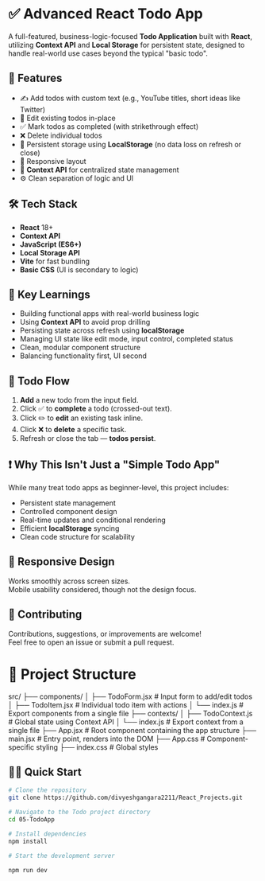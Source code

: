# ✅ Advanced React Todo App

A full-featured, business-logic-focused **Todo Application** built with **React**, utilizing **Context API** and **Local Storage** for persistent state, designed to handle real-world use cases beyond the typical "basic todo".

## 🚀 Features

- ✍️ Add todos with custom text (e.g., YouTube titles, short ideas like Twitter)
- 📝 Edit existing todos in-place
- ✅ Mark todos as completed (with strikethrough effect)
- ❌ Delete individual todos
- 💾 Persistent storage using **LocalStorage** (no data loss on refresh or close)
- 📱 Responsive layout
- 🧠 **Context API** for centralized state management
- ⚙️ Clean separation of logic and UI

## 🛠️ Tech Stack

- **React** 18+
- **Context API**
- **JavaScript (ES6+)**
- **Local Storage API**
- **Vite** for fast bundling
- **Basic CSS** (UI is secondary to logic)


## 🧠 Key Learnings

- Building functional apps with real-world business logic  
- Using **Context API** to avoid prop drilling  
- Persisting state across refresh using **localStorage**  
- Managing UI state like edit mode, input control, completed status  
- Clean, modular component structure  
- Balancing functionality first, UI second  

## 📝 Todo Flow

1. **Add** a new todo from the input field.  
2. Click ✅ to **complete** a todo (crossed-out text).  
3. Click ✏️ to **edit** an existing task inline.  
4. Click ❌ to **delete** a specific task.  
5. Refresh or close the tab — **todos persist**.  

## ❗ Why This Isn't Just a "Simple Todo App"

While many treat todo apps as beginner-level, this project includes:

- Persistent state management  
- Controlled component design  
- Real-time updates and conditional rendering  
- Efficient **localStorage** syncing  
- Clean code structure for scalability  

## 📱 Responsive Design

Works smoothly across screen sizes.  
Mobile usability considered, though not the design focus.  

## 👥 Contributing

Contributions, suggestions, or improvements are welcome!  
Feel free to open an issue or submit a pull request.


# 📂 Project Structure

src/
├── components/
│   ├── TodoForm.jsx         # Input form to add/edit todos
│   ├── TodoItem.jsx         # Individual todo item with actions
│   └── index.js             # Export components from a single file
├── contexts/
│   ├── TodoContext.js       # Global state using Context API
│   └── index.js             # Export context from a single file
├── App.jsx                  # Root component containing the app structure
├── main.jsx                 # Entry point, renders <App /> into the DOM
├── App.css                  # Component-specific styling
├── index.css                # Global styles



## 🏃‍♂️ Quick Start

```bash
# Clone the repository
git clone https://github.com/divyeshgangara2211/React_Projects.git

# Navigate to the Todo project directory
cd 05-TodoApp

# Install dependencies
npm install

# Start the development server

npm run dev
